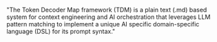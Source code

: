 "The Token Decoder Map framework (TDM) is a plain text (.md) based system for context engineering and AI orchestration that leverages LLM pattern matching to implement a unique AI specific domain-specific language (DSL) for its prompt syntax."

